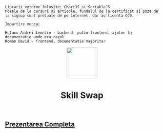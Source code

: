 
    Librarii externe folosite: ChartJS si SortableJS
    Pozele de la cursuri si articole, fundalul de la certificat si poza de la signup sunt preluate de pe internet, dar au licenta CC0.
    
    Impartire munca:
    
    Hutanu Andrei Leontin - backend, putin frontend, ajutor la documentatie unde era cazul
    Roman David - frontend, documentatie majoritar

<p align="center">    
    <a href="https://skill-swap.flexi-design.ro" target="_blank">
        <img src="https://skill-swap.flexi-design.ro/frontend/web/img/logo.png" height="100px">
    </a>
    <h1 align="center">Skill Swap</h1>
    <br>
    <h2><a href='https://github.com/AndreicuD/SkillSwap/blob/8cdd2882da6616cdf8b91e5b611be31860df35a9/docs/Skill%20Swap%20-%20A4.pdf'>Prezentarea Completa</a></h2>
</p>
